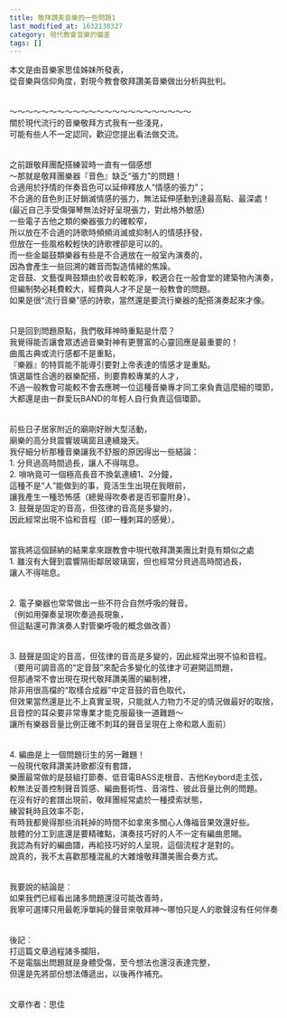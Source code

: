 ```yaml
---
title: 敬拜讚美音樂的一些問題1
last_modified_at: 1632138327
category: 現代教會音樂的偏差
tags: []
---
```


<div>本文是由音樂家思佳姊妹所發表，</div>
<div>從音樂與信仰角度，對現今教會敬拜讚美音樂做出分析與批判。</div>
<div> </div>
<div> </div>
<div>～～～～～～～～～～～～～～～～～～～～～～～</div>
<div>關於現代流行的音樂敬拜方式我有一些淺見，</div>
<div>可能有些人不一定認同，歡迎您提出看法做交流。</div>
<div> </div>
<div> </div>
<div>之前跟敬拜團配搭練習時一直有一個感想</div>
<div>～那就是敬拜團樂器『音色』缺乏“張力”的問題！</div>
<div>合適用於抒情的伴奏音色可以延伸釋放人“情感的張力”；</div>
<div>不合適的音色則正好銷滅情感的張力，無法延伸感動到達最高點、最深處！</div>
<div>(最近自己手受傷彈琴無法好好呈現張力，對此格外敏感)</div>
<div>一些電子吉他之類的樂器張力的確較窄，</div>
<div>所以放在不合適的詩歌時頻頻消滅或抑制人的情感抒發，</div>
<div>但放在一些風格較輕快的詩歌裡卻是可以的。</div>
<div>而一些金屬鼓類樂器有些是不合適放在一般室內演奏的，</div>
<div>因為會產生一些回溯的雜音而製造情緒的焦躁。</div>
<div>定音鼓、文藝復興鼓類由於收音較乾淨，較適合在一般會堂的建築物內演奏，</div>
<div>但編制勢必耗費較大，經費與人才不足是一般教會的問題。</div>
<div>如果是很“流行音樂”感的詩歌，當然還是要流行樂器的配搭演奏起來才像。</div>
<div> </div>
<div> </div>
<div>只是回到問題原點，我們敬拜神時重點是什麼？</div>
<div>我覺得能否讓會眾透過音樂對神有更豐富的心靈回應是最重要的！</div>
<div>曲風古典或流行感都不是重點，</div>
<div>『樂器』的特質能不能導引要對上帝表達的情感才是重點。</div>
<div>慎選屬性合適的器樂配搭，則要靠較專業的人才，</div>
<div>不過一般教會可能較不會去應聘一位這種音樂專才同工來負責這麼細的環節，</div>
<div>大都還是由一群愛玩BAND的年輕人自行負責這個環節。</div>
<div> </div>
<div> </div>
<div>前些日子居家附近的廟剛好辦大型活動，</div>
<div>廟樂的高分貝震響玻璃窗且連續幾天。</div>
<div>我仔細分析那種音樂讓我不舒服的原因得出一些結論：</div>
<div>1. 分貝過高時間過長，讓人不得喘息。</div>
<div>2. 嗩吶竟可一個極高長音不換氣連續1、2分鐘，</div>
<div>這種不是“人”能做到的事，竟活生生出現在我眼前，</div>
<div>讓我產生一種恐怖感（總覺得吹奏者是否邪靈附身）。</div>
<div>3. 鼓聲是固定的音高，但弦律的音高是多變的，</div>
<div>因此經常出現不協和音程（即一種刺耳的感覺）。</div>
<div> </div>
<div> </div>
<div>當我將這個歸納的結果拿來跟教會中現代敬拜讚美團比對竟有類似之處</div>
<div>1.<span style="white-space:pre"> </span>雖沒有大聲到震響隔街鄰居玻璃窗，但也經常分貝過高時間過長，</div>
<div>讓人不得喘息。</div>
<div> </div>
<div> </div>
<div>2.<span style="white-space:pre"> </span>電子樂器也常常做出一些不符合自然呼吸的聲音。</div>
<div>（例如用彈奏呈現吹奏過長現象，</div>
<div>但這點還可靠演奏人對管樂呼吸的概念做改善）</div>
<div> </div>
<div> </div>
<div>3. 鼓聲是固定的音高，但弦律的音高是多變的，因此經常出現不協和音程。</div>
<div>（要用可調音高的“定音鼓”來配合多變化的弦律才可避開這問題，</div>
<div>但那通常不會出現在現代敬拜讚美團的編制裡，</div>
<div>除非用很高檔的“取樣合成器”中定音鼓的音色取代，</div>
<div>但效果當然還是比不上真實呈現，只能就人力物力不足的情況做最好的取捨，</div>
<div>且音控的耳朵要非常專業才能克服最後一道難題～</div>
<div>讓所有樂器音量比例正確不刺耳的聲音呈現在上帝和眾人面前）</div>
<div> </div>
<div> </div>
<div>4. 編曲是上一個問題衍生的另一難題！</div>
<div>一般現代敬拜讚美詩歌都沒有套譜，</div>
<div>樂團最常做的是鼓組打節奏、低音電BASS走根音、吉他Keybord走主弦，</div>
<div>較無法妥善控制聲音質感、編曲藝術性、音溶性、彼此音量比例的問題。</div>
<div>在沒有好的套譜出現前，敬拜團經常處於一種摸索狀態，</div>
<div>練習耗時且效率不彰，</div>
<div>有時我都覺得那些消耗掉的時間不如拿來多關心人傳福音果效還好些。</div>
<div>肢體的分工到底還是要精確點，演奏技巧好的人不一定有編曲恩賜。</div>
<div>我認為有好的編曲譜，再給技巧好的人呈現，這個流程才是對的。</div>
<div>說真的，我不太喜歡那種混亂的大雜燴敬拜讚美團合奏方式。</div>
<div> </div>
<div> </div>
<div>我要說的結論是︰</div>
<div>如果我們已經看出諸多問題還沒可能改善時，</div>
<div>我寧可選擇只用最乾淨單純的聲音來敬拜神～哪怕只是人的歌聲沒有任何伴奏</div>
<div> </div>
<div> </div>
<div>後記︰</div>
<div>打這篇文章過程諸多攔阻，</div>
<div>不是電腦出問題就是身體受傷，至今想法也還沒表達完整，</div>
<div>但還是先將部份想法傳遞出，以後再作補充。</div>
<div> </div>
<div> </div>
<div>文章作者：思佳</div>
<div> </div>
